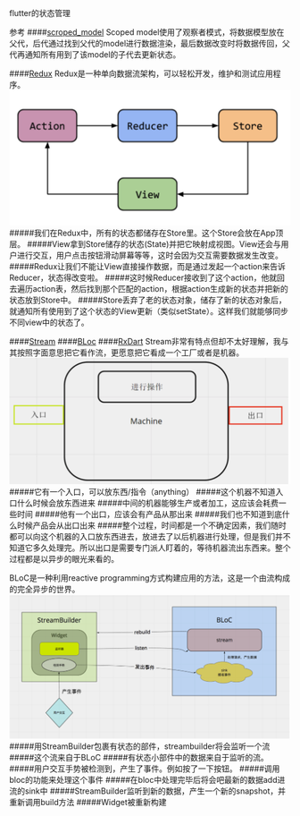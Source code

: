 flutter的状态管理


参考
####[scroped_model](https://juejin.im/post/5b97fa0d5188255c5546dcf8)
Scoped model使用了观察者模式，将数据模型放在父代，后代通过找到父代的model进行数据渲染，最后数据改变时将数据传回，父代再通知所有用到了该model的子代去更新状态。

####[Redux](https://juejin.im/post/5ba26c086fb9a05ce57697da)
Redux是一种单向数据流架构，可以轻松开发，维护和测试应用程序。
![redux](redux.png)
#####我们在Redux中，所有的状态都储存在Store里。这个Store会放在App顶层。
#####View拿到Store储存的状态(State)并把它映射成视图。View还会与用户进行交互，用户点击按钮滑动屏幕等等，这时会因为交互需要数据发生改变。
#####Redux让我们不能让View直接操作数据，而是通过发起一个action来告诉Reducer，状态得改变啦。
#####这时候Reducer接收到了这个action，他就回去遍历action表，然后找到那个匹配的action，根据action生成新的状态并把新的状态放到Store中。
#####Store丢弃了老的状态对象，储存了新的状态对象后，就通知所有使用到了这个状态的View更新（类似setState）。这样我们就能够同步不同view中的状态了。


####[Stream](https://juejin.im/post/5baa4b90e51d450e6d00f12e)
####[BLoc](https://juejin.im/post/5bb6f344f265da0aa664d68a)
####[RxDart](https://juejin.im/post/5bcea438e51d4536c65d2232)
Stream非常有特点但却不太好理解，我与其按照字面意思把它看作流，更愿意把它看成一个工厂或者是机器。
![stream](stream.png)
#####它有一个入口，可以放东西/指令（anything）
#####这个机器不知道入口什么时候会放东西进来
#####中间的机器能够生产或者加工，这应该会耗费一些时间
#####他有一个出口，应该会有产品从那出来
#####我们也不知道到底什么时候产品会从出口出来
#####整个过程，时间都是一个不确定因素，我们随时都可以向这个机器的入口放东西进去，放进去了以后机器进行处理，但是我们并不知道它多久处理完。所以出口是需要专门派人盯着的，等待机器流出东西来。整个过程都是以异步的眼光来看的。


BLoC是一种利用reactive programming方式构建应用的方法，这是一个由流构成的完全异步的世界。
![bloc](bloc.png)
#####用StreamBuilder包裹有状态的部件，streambuilder将会监听一个流
#####这个流来自于BLoC
#####有状态小部件中的数据来自于监听的流。
#####用户交互手势被检测到，产生了事件。例如按了一下按钮。
#####调用bloc的功能来处理这个事件
#####在bloc中处理完毕后将会吧最新的数据add进流的sink中
#####StreamBuilder监听到新的数据，产生一个新的snapshot，并重新调用build方法
#####Widget被重新构建



